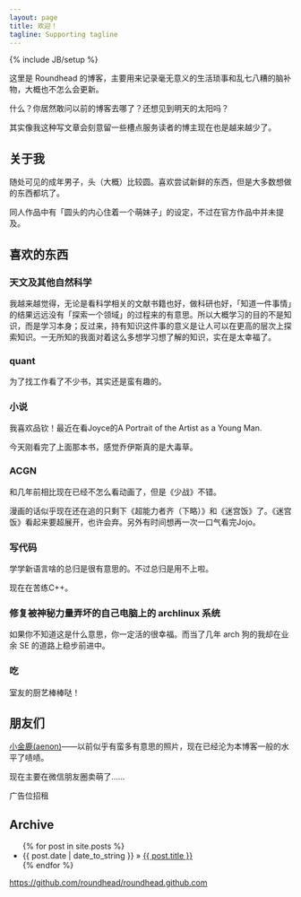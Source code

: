 ```yaml
---
layout: page
title: 欢迎！
tagline: Supporting tagline
---
```

{% include JB/setup %}

这里是 Roundhead 的博客，主要用来记录毫无意义的生活琐事和乱七八糟的脑补物，大概也不怎么会更新。

什么？你居然敢问以前的博客去哪了？还想见到明天的太阳吗？

其实像我这种写文章会刻意留一些槽点服务读者的博主现在也是越来越少了。

## 关于我

随处可见的成年男子，头（大概）比较圆。喜欢尝试新鲜的东西，但是大多数想做的东西都坑了。

同人作品中有「圆头的内心住着一个萌妹子」的设定，不过在官方作品中并未提及。

## 喜欢的东西

### 天文及其他自然科学

我越来越觉得，无论是看科学相关的文献书籍也好，做科研也好，「知道一件事情」的结果远远没有「探索一个领域」的过程来的有意思。所以大概学习的目的不是知识，而是学习本身；反过来，持有知识这件事的意义是让人可以在更高的层次上探索知识。一无所知的我面对着这么多想学习想了解的知识，实在是太幸福了。

### quant

为了找工作看了不少书，其实还是蛮有趣的。

### 小说

我喜欢品钦！最近在看Joyce的A Portrait of the Artist as a Young Man.

今天刚看完了上面那本书，感觉乔伊斯真的是大毒草。

### ACGN

和几年前相比现在已经不怎么看动画了，但是《少战》不错。

漫画的话似乎现在还在追的只剩下《超能力者齐（下略）》和《迷宫饭》了。《迷宫饭》看起来要超展开，也许会弃。另外有时间想再一次一口气看完Jojo。

### 写代码

学学新语言啥的总归是很有意思的。不过总归是用不上啦。

现在在苦练C++。

### 修复被神秘力量弄坏的自己电脑上的 archlinux 系统

如果你不知道这是什么意思，你一定活的很幸福。而当了几年 arch 狗的我却在业余 SE 的道路上稳步前进中。

### 吃

室友的厨艺棒棒哒！


## 朋友们

[小金鹿(aenon)](http://aenon.me)——以前似乎有蛮多有意思的照片，现在已经沦为本博客一般的水平了啧啧。

现在主要在微信朋友圈卖萌了……

广告位招租


## Archive

<ul class="posts">
  {% for post in site.posts %}
    <li><span>{{ post.date | date_to_string }}</span> &raquo; <a href="{{ BASE_PATH }}{{ post.url }}">{{ post.title }}</a></li>
  {% endfor %}
</ul>

https://github.com/roundhead/roundhead.github.com
